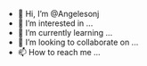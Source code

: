 - 👋 Hi, I’m @Angelesonj
- 👀 I’m interested in ...
- 🌱 I’m currently learning ...
- 💞️ I’m looking to collaborate on ...
- 📫 How to reach me ...

<!---
Angelesonj/Angelesonj is a ✨ special ✨ repository because its `README.md` (this file) appears on your GitHub profile.
You can click the Preview link to take a look at your changes.
--->
